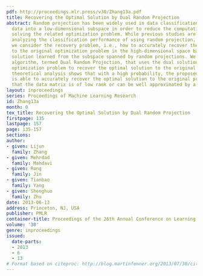 ```yaml
---
pdf: http://proceedings.mlr.press/v30/Zhang13a.pdf
title: Recovering the Optimal Solution by Dual Random Projection
abstract: Random projection has been widely used in data classification. It maps high-dimensional
  data into a low-dimensional subspace in order to reduce the computational cost in
  solving the related optimization problem. While previous studies are focused on
  analyzing the classification performance of using random projection, in this work,
  we consider the recovery problem, i.e., how to accurately recover the optimal solution
  to the original optimization problem in the high-dimensional space based on the
  solution learned from the subspace spanned by random projections. We present a simple
  algorithm, termed Dual Random Projection, that uses the dual solution of the low-dimensional
  optimization problem to recover the optimal solution to the original problem. Our
  theoretical analysis shows that with a high probability, the proposed algorithm
  is able to accurately recover the optimal solution to the original problem, provided
  that the data matrix is of low rank or can be well approximated by a low rank matrix.
layout: inproceedings
series: Proceedings of Machine Learning Research
id: Zhang13a
month: 0
tex_title: Recovering the Optimal Solution by Dual Random Projection
firstpage: 135
lastpage: 157
page: 135-157
sections: 
author:
- given: Lijun
  family: Zhang
- given: Mehrdad
  family: Mahdavi
- given: Rong
  family: Jin
- given: Tianbao
  family: Yang
- given: Shenghuo
  family: Zhu
date: 2013-06-13
address: Princeton, NJ, USA
publisher: PMLR
container-title: Proceedings of the 26th Annual Conference on Learning Theory
volume: '30'
genre: inproceedings
issued:
  date-parts:
  - 2013
  - 6
  - 13
# Format based on citeproc: http://blog.martinfenner.org/2013/07/30/citeproc-yaml-for-bibliographies/
---
```

